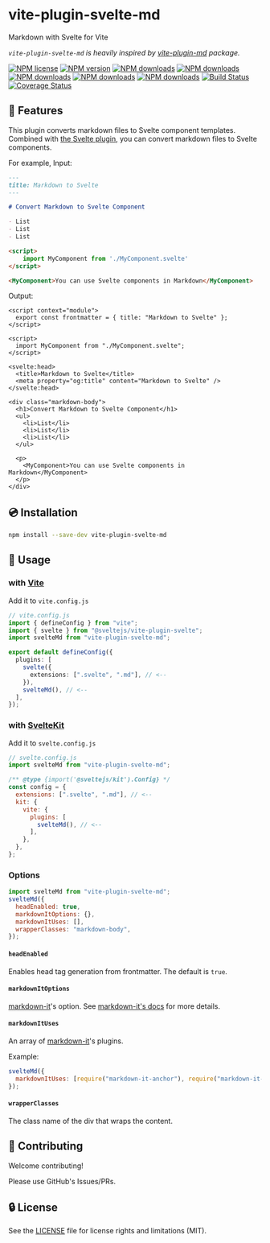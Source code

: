 # vite-plugin-svelte-md

Markdown with Svelte for Vite

_`vite-plugin-svelte-md` is heavily inspired by [vite-plugin-md](https://github.com/antfu/vite-plugin-md) package._

[![NPM license](https://img.shields.io/npm/l/vite-plugin-svelte-md.svg)](https://www.npmjs.com/package/vite-plugin-svelte-md)
[![NPM version](https://img.shields.io/npm/v/vite-plugin-svelte-md.svg)](https://www.npmjs.com/package/vite-plugin-svelte-md)
[![NPM downloads](https://img.shields.io/badge/dynamic/json.svg?label=downloads&colorB=green&suffix=/day&query=$.downloads&uri=https://api.npmjs.org//downloads/point/last-day/vite-plugin-svelte-md&maxAge=3600)](http://www.npmtrends.com/vite-plugin-svelte-md)
[![NPM downloads](https://img.shields.io/npm/dw/vite-plugin-svelte-md.svg)](http://www.npmtrends.com/vite-plugin-svelte-md)
[![NPM downloads](https://img.shields.io/npm/dm/vite-plugin-svelte-md.svg)](http://www.npmtrends.com/vite-plugin-svelte-md)
[![NPM downloads](https://img.shields.io/npm/dy/vite-plugin-svelte-md.svg)](http://www.npmtrends.com/vite-plugin-svelte-md)
[![NPM downloads](https://img.shields.io/npm/dt/vite-plugin-svelte-md.svg)](http://www.npmtrends.com/vite-plugin-svelte-md)
[![Build Status](https://github.com/ota-meshi/vite-plugin-svelte-md/workflows/CI/badge.svg?branch=main)](https://github.com/ota-meshi/vite-plugin-svelte-md/actions?query=workflow%3ACI)
[![Coverage Status](https://coveralls.io/repos/github/ota-meshi/vite-plugin-svelte-md/badge.svg?branch=main)](https://coveralls.io/github/ota-meshi/vite-plugin-svelte-md?branch=main)

## 📛 Features

This plugin converts markdown files to Svelte component templates.  
Combined with [the Svelte plugin](https://github.com/sveltejs/vite-plugin-svelte), you can convert markdown files to Svelte components.

For example, Input:

```md
---
title: Markdown to Svelte
---

# Convert Markdown to Svelte Component

- List
- List
- List

<script>
    import MyComponent from './MyComponent.svelte'
</script>

<MyComponent>You can use Svelte components in Markdown</MyComponent>
```

Output:

```svelte
<script context="module">
  export const frontmatter = { title: "Markdown to Svelte" };
</script>

<script>
  import MyComponent from "./MyComponent.svelte";
</script>

<svelte:head>
  <title>Markdown to Svelte</title>
  <meta property="og:title" content="Markdown to Svelte" />
</svelte:head>

<div class="markdown-body">
  <h1>Convert Markdown to Svelte Component</h1>
  <ul>
    <li>List</li>
    <li>List</li>
    <li>List</li>
  </ul>

  <p>
    <MyComponent>You can use Svelte components in Markdown</MyComponent>
  </p>
</div>
```

## 💿 Installation

```bash
npm install --save-dev vite-plugin-svelte-md
```

## 📖 Usage

### with [Vite]

Add it to `vite.config.js`

```ts
// vite.config.js
import { defineConfig } from "vite";
import { svelte } from "@sveltejs/vite-plugin-svelte";
import svelteMd from "vite-plugin-svelte-md";

export default defineConfig({
  plugins: [
    svelte({
      extensions: [".svelte", ".md"], // <--
    }),
    svelteMd(), // <--
  ],
});
```

### with [SvelteKit]

Add it to `svelte.config.js`

```js
// svelte.config.js
import svelteMd from "vite-plugin-svelte-md";

/** @type {import('@sveltejs/kit').Config} */
const config = {
  extensions: [".svelte", ".md"], // <--
  kit: {
    vite: {
      plugins: [
        svelteMd(), // <--
      ],
    },
  },
};
```

[sveltekit]: https://kit.svelte.dev/
[vite]: https://vitejs.dev/

### Options

```js
import svelteMd from "vite-plugin-svelte-md";
svelteMd({
  headEnabled: true,
  markdownItOptions: {},
  markdownItUses: [],
  wrapperClasses: "markdown-body",
});
```

#### `headEnabled`

Enables head tag generation from frontmatter. The default is `true`.

#### `markdownItOptions`

[markdown-it](https://github.com/markdown-it/markdown-it)'s option.
See [markdown-it's docs](https://markdown-it.github.io/markdown-it/) for more details.

#### `markdownItUses`

An array of [markdown-it](https://github.com/markdown-it/markdown-it)'s plugins.

Example:

```js
svelteMd({
  markdownItUses: [require("markdown-it-anchor"), require("markdown-it-prism")],
});
```

#### `wrapperClasses`

The class name of the div that wraps the content.

## :beers: Contributing

Welcome contributing!

Please use GitHub's Issues/PRs.

## :lock: License

See the [LICENSE](LICENSE) file for license rights and limitations (MIT).
